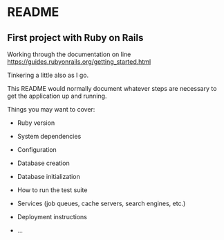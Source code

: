 # README

## First project with Ruby on Rails

Working through the documentation on line
<https://guides.rubyonrails.org/getting_started.html>

Tinkering a little also as I go.




This README would normally document whatever steps are necessary to get the
application up and running.

Things you may want to cover:

* Ruby version

* System dependencies

* Configuration

* Database creation

* Database initialization

* How to run the test suite

* Services (job queues, cache servers, search engines, etc.)

* Deployment instructions

* ...
